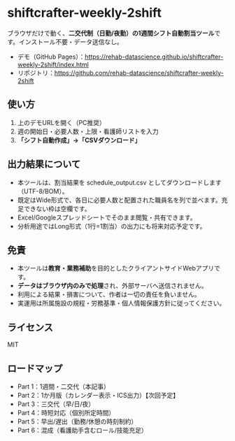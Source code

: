 # shiftcrafter-weekly-2shift

ブラウザだけで動く、**二交代制（日勤/夜勤）の1週間シフト自動割当ツール**です。インストール不要・データ送信なし。

- デモ（GitHub Pages）：https://rehab-datascience.github.io/shiftcrafter-weekly-2shift/index.html
- リポジトリ：https://github.com/rehab-datascience/shiftcrafter-weekly-2shift

## 使い方
1. 上のデモURLを開く（PC推奨）
2. 週の開始日・必要人数・上限・看護師リストを入力
3. **「シフト自動作成」→「CSVダウンロード」**

## 出力結果について
- 本ツールは、割当結果を schedule_output.csv としてダウンロードします（UTF-8/BOM）。
- 既定はWide形式で、各日に必要人数と配置された職員名を列で並べます。充足できない枠は空欄です。
- Excel/Googleスプレッドシートでそのまま閲覧・共有できます。
- 分析用途ではLong形式（1行=1割当）の出力にも将来対応予定です。

## 免責
- 本ツールは**教育・業務補助**を目的としたクライアントサイドWebアプリです。  
- **データはブラウザ内のみで処理**され、外部サーバへ送信されません。  
- 利用による結果・損害について、作者は一切の責任を負いません。  
- 実運用は所属施設の規程・労務基準・個人情報保護方針に従ってください。

## ライセンス
MIT

## ロードマップ
- Part 1：1週間・二交代（本記事）
- Part 2：1か月版（カレンダー表示・ICS出力）【次回予定】
- Part 3：三交代（早/日/夜）
- Part 4：時短対応（個別所定時間）
- Part 5：早出/遅出（勤務/休憩の時刻制約）
- Part 6：混成（看護助手含むロール/技能充足）
